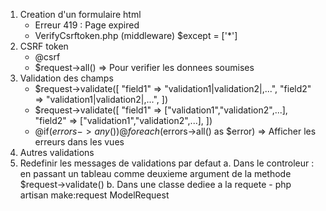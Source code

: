 1. Creation d'un formulaire html
    - Erreur 419 : Page expired
    - VerifyCsrftoken.php (middleware)
        $except = ['*']
2. CSRF token
    - @csrf
    - $request->all()
        => Pour verifier les donnees soumises
3. Validation des champs
    - $request->validate([
        "field1" => "validation1|validation2|,...",
        "field2" => "validation1|validation2|,...",
    ])
    - $request->validate([
        "field1" => ["validation1","validation2",...],
        "field2" => ["validation1","validation2",...],
    ])
    - @if($errors->any())
        @foreach($errors->all() as $error)
        => Afficher les erreurs dans les vues
4. Autres validations
6. Redefinir les messages de validations par defaut
    a. Dans le controleur : en passant un tableau comme deuxieme argument de la methode $request->validate()
    b. Dans une classe dediee a la requete 
        - php artisan make:request ModelRequest